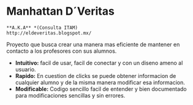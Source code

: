 # Manhattan D´Veritas
    **A.K.A** *(Consulta ITAM)
    http://eldeveritas.blogspot.mx/

Proyecto que busca crear una manera mas eficiente de mantener en contacto a los profesores con sus alumnos.

* **Intuitivo:** facil de usar, facil de conectar y con un diseno ameno al usuario.
* **Rapido:** En cuestion de clicks se puede obtener informacion de cualquier alumno y de la misma manera modificar esa informacion.
* **Modificable:** Codigo sencillo facil de entender y bien documentado para modificaciones sencillas y sin errores. 
